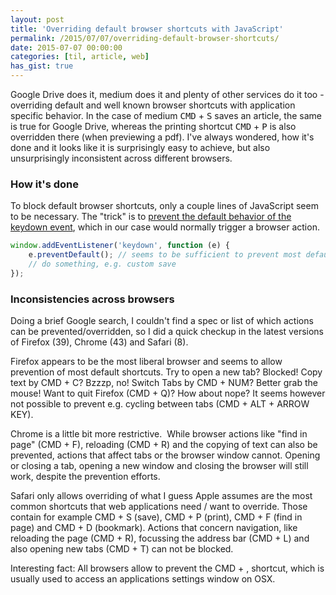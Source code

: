 ```yaml
---
layout: post
title: 'Overriding default browser shortcuts with JavaScript'
permalink: /2015/07/07/overriding-default-browser-shortcuts/
date: 2015-07-07 00:00:00
categories: [til, article, web]
has_gist: true
---
```


Google Drive does it, medium does it and plenty of other services do it too - overriding default and well known browser shortcuts with application specific behavior.
In the case of medium <kbd>CMD</kbd> + <kbd>S</kbd> saves an article, the same is true for Google Drive, whereas the printing shortcut <kbd>CMD</kbd> + <kbd>P</kbd> is also overridden there (when previewing a pdf).
I've always wondered, how it's done and it looks like it is surprisingly easy to achieve, but also unsurprisingly inconsistent across different browsers.

### How it's done

To block default browser shortcuts, only a couple lines of JavaScript seem to be necessary.
The "trick" is to [prevent the default behavior of the keydown event](https://developer.mozilla.org/en-US/docs/Web/API/Event/preventDefault 'https://developer.mozilla.org/en-US/docs/Web/API/Event/preventDefault'), which in our case would normally trigger a browser action.

```js
window.addEventListener('keydown', function (e) {
	e.preventDefault(); // seems to be sufficient to prevent most default shortcuts
	// do something, e.g. custom save
});
```

### Inconsistencies across browsers

Doing a brief Google search, I couldn't find a spec or list of which actions can be prevented/overridden, so I did a quick checkup in the latest versions of Firefox (39), Chrome (43) and Safari (8).

Firefox appears to be the most liberal browser and seems to allow prevention of most default shortcuts.
Try to open a new tab? Blocked!
Copy text by CMD + C? Bzzzp, no!
Switch Tabs by CMD + NUM? Better grab the mouse!
Want to quit Firefox (CMD + Q)? How about nope?
It seems however not possible to prevent e.g. cycling between tabs (CMD + ALT + ARROW KEY).

Chrome is a little bit more restrictive. 
While browser actions like "find in page" (CMD + F), reloading (CMD + R) and the copying of text can also be prevented, actions that affect tabs or the browser window cannot. Opening or closing a tab, opening a new window and closing the browser will still work, despite the prevention efforts.

Safari only allows overriding of what I guess Apple assumes are the most common shortcuts that web applications need / want to override. Those contain for example CMD + S (save), CMD + P (print), CMD + F (find in page) and CMD + D (bookmark).
Actions that concern navigation, like reloading the page (CMD + R), focussing the address bar (CMD + L) and also opening new tabs (CMD + T) can not be blocked.

Interesting fact: All browsers allow to prevent the CMD + , shortcut, which is usually used to access an applications settings window on OSX.
